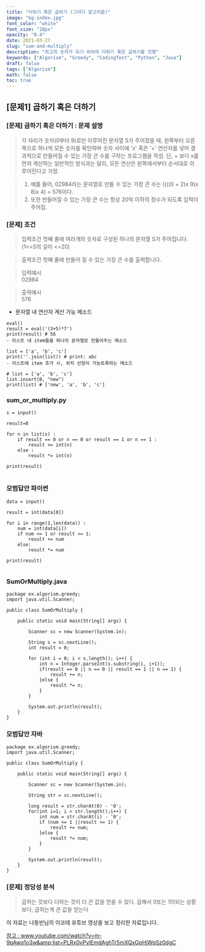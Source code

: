```yaml
---
title: "더하기 혹은 곱하기 (그리디 알고리즘)"
image: "bg-index.jpg"
font_color: "white"
font_size: "28px"
opacity: "0.4"
date: 2021-03-27
slug: "sum-and-multiply"
description: "최고의 숫자가 되기 위하여 더하기 혹은 곱하기를 진행"
keywords: ["Algorism", "Greedy", "CodingTest", "Python", "Java"]
draft: false
tags: ["Algorism"]
math: false
toc: true
---
```


## [문제1] 곱하기 혹은 더하기

### [문제] 곱하기 혹은 더하기 : 문제 설명
> 각 자리가 숫자(0부터 9)로만 이루어진 문자열 S가 주어졌을 때, 왼쪽부터 오른쪽으로
하나씩 모든 숫자를 확인하며 숫자 사이에 'x' 혹은 '+' 연산자를 넣어 결과적으로 만들어질 수 있는
가장 큰 수를 구하는 프로그램을 작성. 단, + 보다 x를 먼저 계산하는 일반적인 방식과는 달리,
모든 연산은 왼쪽에서부터 순서대로 이루어진다고 가정.

>	1. 예를 들어, 02984라는 문자열로 만들 수 있는 가장 큰 수는 ((((0 + 2)x 9)x 8)x 4) = 576이다.
>	2. 또한 만들어질 수 있는 가장 큰 수는 항상 20억 이하의 정수가 되도록 입력이 주어짐.



### [문제] 조건 

> 입력조건
>	첫째 줄에 여러개의 숫자로 구성된 하나의 문자열 S가 주어집니다.(1<=S의 길이 <=20)


> 출력조건
>	첫째 줄에 만들어 질 수 있는 가장 큰 수를 출력합니다.

> 입력예시<br>
>	02984 

> 출력예시<br> 
>	576


- 문자열 내 연산자 계산 가능 메소드
```
eval()
result = eval('(3+5)*7')
print(result) # 56
- 리스트 내 item들을 하나의 문자열로 만들어주는 메소드 

list = ['a', 'b', 'c'] 
print(''.join(list)) # print: abc
- 리스트에 item 추가 시, 위치 선정이 가능토록하는 메소드

# list = ['a', 'b', 'c'] 
list.insert(0, "new")
print(list) # ['new', 'a', 'b', 'c'] 

```



### sum_or_multiply.py
```
s = input()

result=0

for n in list(s) :
    if result == 0 or n == 0 or result == 1 or n == 1 :    
        result += int(n)
    else :
        result *= int(n)

print(result)
   
```

### 모범답안 파이썬
```
data = input()

result = int(data[0])

for i in range(1,len(data)) :
    num = int(data[i])
    if num <= 1 or result <= 1:
    	result += num
    else:
    	result *= num
    	 
print(result)
   
```


### SumOrMultiply.java
```
package ex.algorism.greedy;
import java.util.Scanner;

public class SumOrMultiply {
	
	public static void main(String[] args) {
		
		Scanner sc = new Scanner(System.in);
		
		String s = sc.nextLine();
		int result = 0;
		
		for (int i = 0; i < s.length(); i++) {
			int n = Integer.parseInt(s.substring(i, i+1));
			if(result == 0 || n == 0 || result == 1 || n == 1) {
				result += n;
			}else {
				result *= n;
			}
		}

		System.out.println(result);
	}
}
```

### 모범답안 자바
```
package ex.algorism.greedy;
import java.util.Scanner;

public class SumOrMultiply {
	
	public static void main(String[] args) {
		
		Scanner sc = new Scanner(System.in);
		
		String str = sc.nextLine();
		
		long result = str.charAt(0) - '0';
		for(int i=1; i < str.length();i++) {
			int num = str.charAt(i) - '0';
			if (num <= 1 ||result <= 1) {
				result += num;
			}else {
				result *= num;
			}
		}
		
		System.out.println(result);
	}
}

```

### [문제] 정당성 분석
> 곱하는 것보다 더하는 것이 더 큰 값을 얻을 수 있다.
> 곱해서 0또는 1이되는 상황보다, 곱하는게 큰 값을 얻는다

 


이 자료는 나동빈님의 이코테 유튜브 영상을 보고 정리한 자료입니다.
<br>

<a href="https://www.youtube.com/watch?v=m-9pAwq1o3w&amp;list=PLRx0vPvlEmdAghTr5mXQxGpHjWqSz0dgC">참고 : www.youtube.com/watch?v=m-9pAwq1o3w&amp;list=PLRx0vPvlEmdAghTr5mXQxGpHjWqSz0dgC</a>




